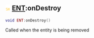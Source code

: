 ## ![shared](../../.gitbook/assets/shared.png) [ENT](./readme/ent.md):onDestroy

```lua
void ENT:onDestroy()
```

Called when the entity is being removed
